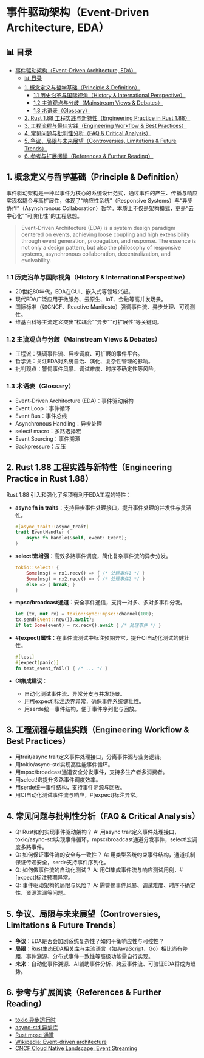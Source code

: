 ﻿# 事件驱动架构（Event-Driven Architecture, EDA）

## 📊 目录

- [事件驱动架构（Event-Driven Architecture, EDA）](#事件驱动架构event-driven-architecture-eda)
  - [📊 目录](#-目录)
  - [1. 概念定义与哲学基础（Principle \& Definition）](#1-概念定义与哲学基础principle--definition)
    - [1.1 历史沿革与国际视角（History \& International Perspective）](#11-历史沿革与国际视角history--international-perspective)
    - [1.2 主流观点与分歧（Mainstream Views \& Debates）](#12-主流观点与分歧mainstream-views--debates)
    - [1.3 术语表（Glossary）](#13-术语表glossary)
  - [2. Rust 1.88 工程实践与新特性（Engineering Practice in Rust 1.88）](#2-rust-188-工程实践与新特性engineering-practice-in-rust-188)
  - [3. 工程流程与最佳实践（Engineering Workflow \& Best Practices）](#3-工程流程与最佳实践engineering-workflow--best-practices)
  - [4. 常见问题与批判性分析（FAQ \& Critical Analysis）](#4-常见问题与批判性分析faq--critical-analysis)
  - [5. 争议、局限与未来展望（Controversies, Limitations \& Future Trends）](#5-争议局限与未来展望controversies-limitations--future-trends)
  - [6. 参考与扩展阅读（References \& Further Reading）](#6-参考与扩展阅读references--further-reading)

## 1. 概念定义与哲学基础（Principle & Definition）

事件驱动架构是一种以事件为核心的系统设计范式，通过事件的产生、传播与响应实现松耦合与高扩展性，体现了“响应性系统”（Responsive Systems）与“异步协作”（Asynchronous Collaboration）哲学。本质上不仅是架构模式，更是“去中心化”“可演化性”的工程思想。

> Event-Driven Architecture (EDA) is a system design paradigm centered on events, achieving loose coupling and high extensibility through event generation, propagation, and response. The essence is not only a design pattern, but also the philosophy of responsive systems, asynchronous collaboration, decentralization, and evolvability.

### 1.1 历史沿革与国际视角（History & International Perspective）

- 20世纪80年代，EDA在GUI、嵌入式等领域兴起。
- 现代EDA广泛应用于微服务、云原生、IoT、金融等高并发场景。
- 国际标准（如CNCF、Reactive Manifesto）强调事件流、异步处理、可观测性。
- 维基百科等主流定义突出“松耦合”“异步”“可扩展性”等关键词。

### 1.2 主流观点与分歧（Mainstream Views & Debates）

- 工程派：强调事件流、异步调度、可扩展的事件平台。
- 哲学派：关注EDA对系统自治、演化、复杂性管理的影响。
- 批判观点：警惕事件风暴、调试难度、时序不确定性等风险。

### 1.3 术语表（Glossary）

- Event-Driven Architecture (EDA)：事件驱动架构
- Event Loop：事件循环
- Event Bus：事件总线
- Asynchronous Handling：异步处理
- select! macro：多路选择宏
- Event Sourcing：事件溯源
- Backpressure：反压

## 2. Rust 1.88 工程实践与新特性（Engineering Practice in Rust 1.88）

Rust 1.88 引入和强化了多项有利于EDA工程的特性：

- **async fn in traits**：支持异步事件处理接口，提升事件处理的并发性与灵活性。

  ```rust
  #[async_trait::async_trait]
  trait EventHandler {
      async fn handle(&self, event: Event);
  }
  ```

- **select!宏增强**：高效多路事件调度，简化复杂事件流的异步分发。

  ```rust
  tokio::select! {
      Some(msg) = rx1.recv() => { /* 处理事件1 */ }
      Some(msg) = rx2.recv() => { /* 处理事件2 */ }
      else => { break; }
  }
  ```

- **mpsc/broadcast通道**：安全事件通信，支持一对多、多对多事件分发。

  ```rust
  let (tx, mut rx) = tokio::sync::mpsc::channel(100);
  tx.send(Event::new()).await?;
  if let Some(event) = rx.recv().await { /* 处理事件 */ }
  ```

- **#[expect]属性**：在事件流测试中标注预期异常，提升CI自动化测试的健壮性。

  ```rust
  #[test]
  #[expect(panic)]
  fn test_event_fail() { /* ... */ }
  ```

- **CI集成建议**：
  - 自动化测试事件流、异常分支与并发场景。
  - 用#[expect]标注边界异常，确保事件系统健壮性。
  - 用serde统一事件结构，便于事件序列化与回放。

## 3. 工程流程与最佳实践（Engineering Workflow & Best Practices）

- 用trait/async trait定义事件处理接口，分离事件源与业务逻辑。
- 用tokio/async-std实现高性能事件循环。
- 用mpsc/broadcast通道安全分发事件，支持多生产者多消费者。
- 用select!宏提升多路事件调度效率。
- 用serde统一事件结构，支持事件溯源与回放。
- 用CI自动化测试事件流与响应，#[expect]标注异常。

## 4. 常见问题与批判性分析（FAQ & Critical Analysis）

- Q: Rust如何实现事件驱动架构？
  A: 用async trait定义事件处理接口，tokio/async-std实现事件循环，mpsc/broadcast通道分发事件，select!宏调度多路事件。
- Q: 如何保证事件流的安全与一致性？
  A: 用类型系统约束事件结构，通道机制保证传递安全，serde支持事件序列化。
- Q: 如何做事件流的自动化测试？
  A: 用CI集成事件流与响应测试用例，#[expect]标注预期异常。
- Q: 事件驱动架构的局限与风险？
  A: 需警惕事件风暴、调试难度、时序不确定性、资源泄漏等问题。

## 5. 争议、局限与未来展望（Controversies, Limitations & Future Trends）

- **争议**：EDA是否会加剧系统复杂性？如何平衡响应性与可控性？
- **局限**：Rust生态EDA相关库与主流语言（如JavaScript、Go）相比尚有差距，事件溯源、分布式事件一致性等高级功能需自行实现。
- **未来**：自动化事件溯源、AI辅助事件分析、跨云事件流、可验证EDA将成为趋势。

## 6. 参考与扩展阅读（References & Further Reading）

- [tokio 异步运行时](https://tokio.rs/)
- [async-std 异步库](https://async.rs/)
- [Rust mpsc 通道](https://doc.rust-lang.org/std/sync/mpsc/)
- [Wikipedia: Event-driven architecture](https://en.wikipedia.org/wiki/Event-driven_architecture)
- [CNCF Cloud Native Landscape: Event Streaming](https://landscape.cncf.io/category=streaming-messaging)
